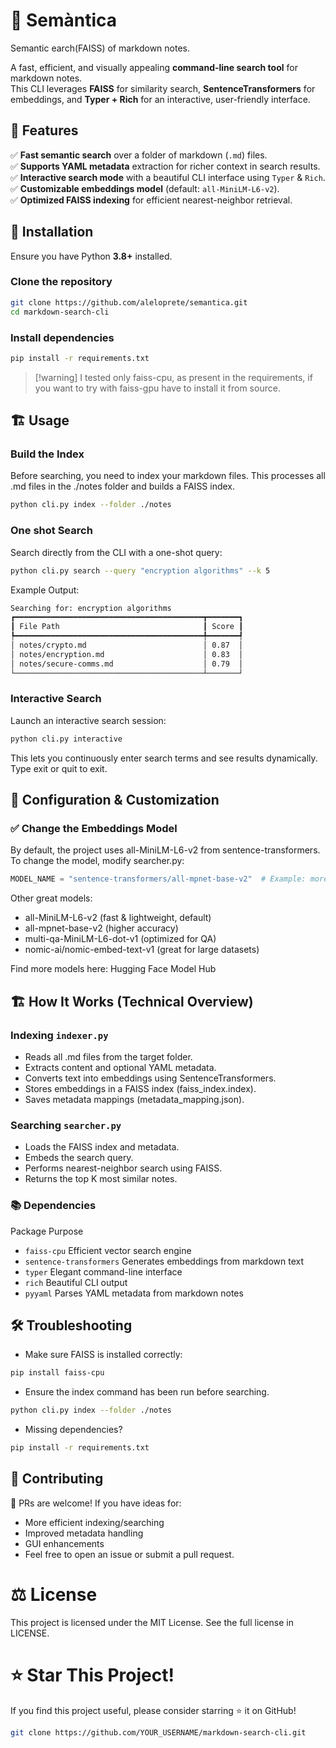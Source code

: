 # 📝 Semàntica

Semantic earch(FAISS) of markdown notes.

A fast, efficient, and visually appealing **command-line search tool** for markdown notes.  
This CLI leverages **FAISS** for similarity search, **SentenceTransformers** for embeddings, and **Typer + Rich** for an interactive, user-friendly interface.

## 🚀 Features

✅ **Fast semantic search** over a folder of markdown (`.md`) files.  
✅ **Supports YAML metadata** extraction for richer context in search results.  
✅ **Interactive search mode** with a beautiful CLI interface using `Typer` & `Rich`.  
✅ **Customizable embeddings model** (default: `all-MiniLM-L6-v2`).  
✅ **Optimized FAISS indexing** for efficient nearest-neighbor retrieval.  


## 📌 Installation

Ensure you have Python **3.8+** installed.

### Clone the repository

```bash
git clone https://github.com/aleloprete/semantica.git
cd markdown-search-cli
```

### Install dependencies

```bash
pip install -r requirements.txt
```

> [!warning] I tested only faiss-cpu, as present in the requirements, if you want to try with faiss-gpu have to install it from source.


## 🏗️ Usage

### Build the Index

Before searching, you need to index your markdown files. This processes all .md files in the ./notes folder and builds a FAISS index.

```bash
python cli.py index --folder ./notes
```


### One shot Search

Search directly from the CLI with a one-shot query:

```bash
python cli.py search --query "encryption algorithms" --k 5
```

Example Output:

```bash
Searching for: encryption algorithms
┏━━━━━━━━━━━━━━━━━━━━━━━━━━━━━━━━━━━━━━━━━━┳━━━━━━━┓
┃ File Path                                ┃ Score ┃
┡━━━━━━━━━━━━━━━━━━━━━━━━━━━━━━━━━━━━━━━━━━╇━━━━━━━┩
│ notes/crypto.md                          │ 0.87  │
│ notes/encryption.md                      │ 0.83  │
│ notes/secure-comms.md                    │ 0.79  │
└──────────────────────────────────────────┴───────┘
```

### Interactive Search

Launch an interactive search session:

```bash
python cli.py interactive
``` 
This lets you continuously enter search terms and see results dynamically. Type exit or quit to exit.

## 🔧 Configuration & Customization

### ✅ Change the Embeddings Model
By default, the project uses all-MiniLM-L6-v2 from sentence-transformers.
To change the model, modify searcher.py:

```python
MODEL_NAME = "sentence-transformers/all-mpnet-base-v2"  # Example: more powerful model
```

Other great models:

- all-MiniLM-L6-v2 (fast & lightweight, default)
- all-mpnet-base-v2 (higher accuracy)
- multi-qa-MiniLM-L6-dot-v1 (optimized for QA)
- nomic-ai/nomic-embed-text-v1 (great for large datasets)

Find more models here: Hugging Face Model Hub

## 🏗️ How It Works (Technical Overview)

### Indexing `indexer.py`

- Reads all .md files from the target folder.
- Extracts content and optional YAML metadata.
- Converts text into embeddings using SentenceTransformers.
- Stores embeddings in a FAISS index (faiss_index.index).
- Saves metadata mappings (metadata_mapping.json).

### Searching `searcher.py`

- Loads the FAISS index and metadata.
- Embeds the search query.
- Performs nearest-neighbor search using FAISS.
- Returns the top K most similar notes.


### 📚 Dependencies

Package	Purpose

- `faiss-cpu`	Efficient vector search engine
- `sentence-transformers`	Generates embeddings from markdown text
- `typer`	Elegant command-line interface
- `rich` Beautiful CLI output
- `pyyaml`	Parses YAML metadata from markdown notes

## 🛠️ Troubleshooting

- Make sure FAISS is installed correctly:

```bash
pip install faiss-cpu
```

- Ensure the index command has been run before searching.

```bash
python cli.py index --folder ./notes
```

- Missing dependencies?

```bash
pip install -r requirements.txt
```

## 👥 Contributing

🚀 PRs are welcome! If you have ideas for:

- More efficient indexing/searching
- Improved metadata handling
- GUI enhancements
- Feel free to open an issue or submit a pull request.

# ⚖️ License
This project is licensed under the MIT License.
See the full license in LICENSE.

# ⭐ Star This Project!
If you find this project useful, please consider starring ⭐ it on GitHub!

```bash
git clone https://github.com/YOUR_USERNAME/markdown-search-cli.git
```